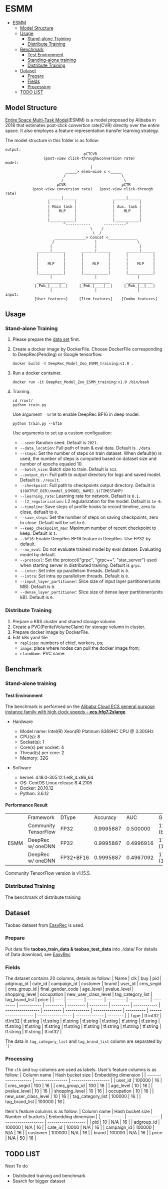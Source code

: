 # ESMM

- [ESMM](#ESMM)
  - [Model Structure](#model-structure)
  - [Usage](#usage)
    - [Stand-alone Training](#stand-alone-training)
    - [Distribute Training](#distribute-training)
  - [Benchmark](#benchmark)
    - [Test Environment](#test-environment)
    - [Standing-alone training](#standing-alone-training)
    - [Distribute Training](#distribute-training-1)
  - [Dataset](#dataset)
    - [Prepare](#prepare)
    - [Fields](#fields)
    - [Processing](#processing)
  - [TODO LIST](#todo-list)

## Model Structure
[Entire Space Multi-Task Model](https://arxiv.org/abs/1804.07931)(ESMM) is a model proposed by Alibaba in 2018 that estimates post-click convertion rate(CVR) directly over the entire space. It also employes a feature representation transfer learning strategy.

The model structure in this folder is as follow:
```
output:
                                   pCTCVR
                 (post-view click-through&conversion rate)
model:
                                      |
                           _____> elem-wise x <_____
                          /                         \
                         /                           \
                       pCVR                         pCTR
            (post-view conversion rate)   (post-view click-through rate)
                   ______|______                ______|______
                   |           |                |           |
                   | Main task |                | Aux. task |
                   |    MLP    |                |    MLP    |
                   |           |                |           |
                   |___________|                |___________|
                          ^-----------      ----------^
                                      \    /
                                       \  /
                      ______________> Concat <_____________
                     /                  |                  \
                    |                   |                   |
              ______|______       ______|______       ______|______
              |           |       |           |       |           |
              |           |       |           |       |           |
              |    MLP    |       |    MLP    |       |    MLP    |
              |           |       |           |       |           |
              |___________|       |___________|       |___________|
                    |                   |                  |
              _____________       _____________       ____________
             |_Emb_|____|__|     |_Emb_|____|__|     |_Emb_|__|___|
                    |                   |                  |
input:
             [User features]     [Item features]    [Combo features]
```

## Usage

### Stand-alone Training
1.  Please prepare the [data set](#prepare) first.

2.  Create a docker image by DockerFile.
    Choose DockerFile corresponding to DeepRec(Pending) or Google tensorflow.
    ```
    docker build -t DeepRec_Model_Zoo_ESMM_training:v1.0 .
    ```

3.  Run a docker container.
    ```
    docker run -it DeepRec_Model_Zoo_ESMM_training:v1.0 /bin/bash
    ```

4.  Training.
    ```
    cd /root/
    python train.py
    ```
    Use argument `--bf16` to enable DeepRec BF16 in deep model.
    ```
    python train.py --bf16
    ```
    Use arguments to set up a custom configuation:
    - `--seed`: Random seed. Default is `2021`.
    - `--data_location`: Full path of train & eval data. Default is `./data`.
    - `--steps`: Set the number of steps on train dataset. When default(`0`) is used, the number of steps is computed based on dataset size and number of epochs equaled 10.
    - `--batch_size`: Batch size to train. Default is `512`.
    - `--output_dir`: Full path to output directory for logs and saved model. Default is `./result`.
    - `--checkpoint`: Full path to checkpoints output directory. Default is `$(OUTPUT_DIR)/model_$(MODEL_NAME)_$(TIMESTAMP)`
    - `--learning_rate`: Learning rate for network. Default is `0.1`.
    - `--l2_regularization`: L2 regularization for the model. Default is `1e-6`.
    - `--timeline`: Save steps of profile hooks to record timeline, zero to close, defualt to `0`.
    - `--save_steps`: Set the number of steps on saving checkpoints, zero to close. Default will be set to `0`.
    - `--keep_checkpoint_max`: Maximum number of recent checkpoint to keep. Default is `1`.
    - `--bf16`: Enable DeepRec BF16 feature in DeepRec. Use FP32 by default.
    - `--no_eval`: Do not evaluate trained model by eval dataset. Evaluating model by default.
    - `--protocol`: Set the protocol("grpc", "grpc++", "star_server") used when starting server in distributed training. Default is `grpc`.
    - `--inter`: Set inter op parallelism threads. Default is `0`.
    - `--intra`: Set intra op parallelism threads. Default is `0`.
    - `--input_layer_partitioner`: Slice size of input layer partitioner(units MB). Default is `0`.
    - `--dense_layer_partitioner`: Slice size of dense layer partitioner(units kB). Default is `0`.

### Distribute Training
1. Prepare a K8S cluster and shared storage volume.
2. Create a PVC(PeritetVolumeClaim) for storage volumn in cluster.
3. Prepare docker image by DockerFile.
4. Edit k8s yaml file
    - `replicas`: numbers of chief, workers, ps;
    - `image`: place where nodes can pull the docker image from;
    - `claimName`: PVC name.


## Benchmark
### Stand-alone training

#### Test Environment
The benchmark is performed on the [Alibaba Cloud ECS general purpose instance family with high clock speeds - **ecs.hfg7.2xlarge**](https://help.aliyun.com/document_detail/25378.html?spm=5176.2020520101.vmBInfo.instanceType.4a944df5PvCcED#hfg7).
- Hardware
  - Model name:          Intel(R) Xeon(R) Platinum 8369HC CPU @ 3.30GHz
  - CPU(s):              8
  - Socket(s):           1
  - Core(s) per socket:  4
  - Thread(s) per core:  2
  - Memory:              32G

- Software
  - kernel:                 4.18.0-305.12.1.el8_4.x86_64
  - OS:                     CentOS Linux release 8.4.2105
  - Docker:                 20.10.12
  - Python:                 3.6.12

#### Performance Result

<table>
    <tr>
        <td colspan="1"></td>
        <td>Framework</td>
        <td>DType</td>
        <td>Accuracy</td>
        <td>AUC</td>
        <td>Globalsteps/sec</td>
    </tr>
    <tr>
        <td rowspan="3">ESMM</td>
        <td>Community TensorFlow</td>
        <td>FP32</td>
        <td>0.9995887</td>
        <td> 0.500000</td>
        <td>116.282 (baseline)</td>
    </tr>
    <tr>
        <td>DeepRec w/ oneDNN</td>
        <td>FP32</td>
        <td>0.9995887</td>
        <td>0.4996916</td>
        <td>175.283 (150.74%)</td>
    </tr>
    <tr>
        <td>DeepRec w/ oneDNN</td>
        <td>FP32+BF16</td>
        <td>0.9995887</td>
        <td>0.4967092</td>
        <td>171.546 (147.53%)</td>
    </tr>
</table>

Community TensorFlow version is v1.15.5.

### Distributed Training
The benchmark of distribute training

## Dataset
Taobao dataset from [EasyRec](https://github.com/AlibabaPAI/EasyRec) is used.
### Prepare
Put data file **taobao_train_data & taobao_test_data** into ./data/
For details of Data download, see [EasyRec](https://github.com/AlibabaPAI/EasyRec/#GetStarted)

### Fields
The dataset contains 20 columns, details as follow:
| Name | clk      | buy      | pid       | adgroup_id | cate_id   | campaign_id | customer  | brand     | user_id   | cms_segid | cms_group_id | final_gender_code | age_level | pvalue_level | shopping_level | occupation | new_user_class_level | tag_category_list | tag_brand_list | price    |
| ---- | -------- | -------- | --------- | ---------- | --------- | ----------- | --------- | --------- | --------- | --------- | ------------ | ----------------- | --------- | ------------ | -------------- | ---------- | -------------------- | ----------------- | -------------- | -------- |
| Type | tf.int32 | tf.int32 | tf.string | tf.string  | tf.string | tf.string   | tf.string | tf.string | tf.string | tf.string | tf.string    | tf.string         | tf.string | tf.string    | tf.string      | tf.string  | tf.string            | tf.string         | tf.string      | tf.int32 |


The data in `tag_category_list` and `tag_brand_list` column are separated by `'|'`

### Processing
The `clk` and `buy` columns are used as labels.
User's feature columns is as follow:
| Column name          | Hash bucket size | Embedding dimension |
| -------------------- | ---------------- | ------------------- |
| user_id              | 100000           | 16                  |
| cms_segid            | 100              | 16                  |
| cms_group_id         | 100              | 16                  |
| age_level            | 10               | 16                  |
| pvalue_level         | 10               | 16                  |
| shopping_level       | 10               | 16                  |
| occupation           | 10               | 16                  |
| new_user_class_level | 10               | 16                  |
| tag_category_list    | 100000           | 16                  |
| tag_brand_list       | 100000           | 16                  |

Item's feature columns is as follow:
| Column name | Hash bucket size | Number of buckets | Embedding dimension |
| ----------- | ---------------- | ------------------- | ------------------- |
| pid         | 10               | N/A                 | 16                  |
| adgroup_id  | 100000           | N/A                 | 16                  |
| cate_id     | 10000            | N/A                 | 16                  |
| campaign_id | 100000           | N/A                 | 16                  |
| customer    | 100000           | N/A                 | 16                  |
| brand       | 100000           | N/A                 | 16                  |
| price       | N/A              | 50                  | 16                  |

## TODO LIST
Next To do
- Distributed training and benchmark
- Search for bigger dataset
